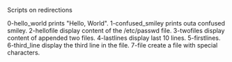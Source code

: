 Scripts on redirections


0-hello_world prints "Hello, World".
1-confused_smiley prints outa confused smiley.
2-hellofile display content of the /etc/passwd file.
3-twofiles display content of appended two files.
4-lastlines display last 10 lines.
5-firstlines.
6-third_line display the third line in the file.
7-file create a file with special characters.
